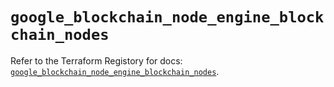 # `google_blockchain_node_engine_blockchain_nodes`

Refer to the Terraform Registory for docs: [`google_blockchain_node_engine_blockchain_nodes`](https://registry.terraform.io/providers/hashicorp/google-beta/5.21.0/docs/resources/google_blockchain_node_engine_blockchain_nodes).
